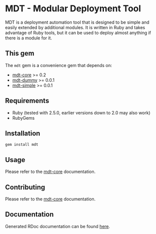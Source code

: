 # MDT - Modular Deployment Tool

MDT is a deployment automation tool that is designed to be simple and easily extended by additional modules. It is written in Ruby and takes advantage of Ruby tools, but it can be used to deploy almost anything if there is a module for it.

## This gem

The `mdt` gem is a convenience gem that depends on:

* [mdt-core](https://github.com/Phitherek/mdt-core "mdt-core") >= 0.2
* [mdt-dummy](https://github.com/Phitherek/mdt-dummy "mdt-dummy") >= 0.0.1
* [mdt-simple](https://github.com/Phitherek/mdt-simple "mdt-simple") >= 0.0.1

## Requirements

* Ruby (tested with 2.5.0, earlier versions down to 2.0 may also work)
* RubyGems

## Installation

`gem install mdt`

## Usage

Please refer to the [mdt-core](https://github.com/Phitherek/mdt-core "mdt-core") documentation.

## Contributing

Please refer to the [mdt-core](https://github.com/Phitherek/mdt-core "mdt-core") documentation.

## Documentation

Generated RDoc documentation can be found [here](https://rubydoc.info/github/Phitherek/mdt "here").